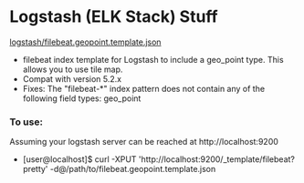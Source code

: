 # Logstash (ELK Stack) Stuff

[logstash/filebeat.geopoint.template.json](https://github.com/thedonvaughn/elk/blob/master/logstash/filebeat.geopoint.template.json)
 - filebeat index template for Logstash to include a geo_point type.  This allows you to use tile map.
 - Compat with version 5.2.x
 - Fixes: The "filebeat-*" index pattern does not contain any of the following field types: geo_point

### To use:

Assuming your logstash server can be reached at http://localhost:9200 

- [user@localhost]$ curl -XPUT 'http://localhost:9200/_template/filebeat?pretty' -d@/path/to/filebeat.geopoint.template.json
